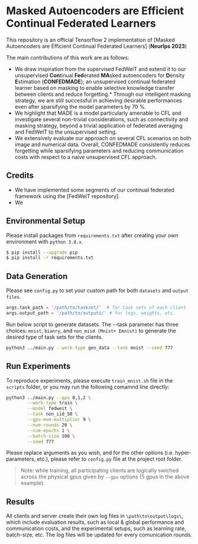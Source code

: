 
# Masked Autoencoders are Efficient Continual Federated Learners

This repository is an official Tensorflow 2 implementation of [Masked Autoencoders are Efficient Continual Federated Learners] (**NeurIps 2023**) 



The main contributions of this work are as follows:

* We draw inspiration from the supervised FedWeIT and extend it to our unsupervised **Con**tinual **Fed**erated **MA**sked autoencoders for **D**ensity **E**stimation (**CONFEDMADE**); an unsupervised continual federated learner based on masking to enable selective knowledge transfer between clients and reduce forgetting.* Through our intelligent masking strategy, we are still successful in achieving desirable performances even after sparsifying the model parameters by 70 %. 
* We highlight that MADE is a model particularly amenable to CFL and investigate several non-trivial considerations, such as connectivity and masking strategy, beyond a trivial application of federated averaging and FedWeIT to the unsupervised setting.
* We extensively evaluate our approach on several CFL scenarios on both image and numerical data. Overall, CONFEDMADE consistently reduces forgetting while sparsifying parameters and reducing communication costs with respect to a naive unsupervised CFL approach.

## Credits 
* We have implemented some segments of our continual federated framework using the [FedWeIT repository]. 
* We 
## Environmental Setup

Please install packages from `requirements.txt` after creating your own environment with `python 3.8.x`.

```bash
$ pip install --upgrade pip
$ pip install -r requirements.txt
```

## Data Generation
Please see `config.py` to set your custom path for both `datasets` and `output files`.
```python
args.task_path = '/path/to/taskset/'  # for task sets of each client
args.output_path = '/path/to/outputs/' # for logs, weights, etc.
```
Run below script to generate datasets. 
The --task parameter has three choices: `mnist`, `bianry`, and `non_miid (Mnist+ Emnist)` to generate the desired type of task sets for the clients.

```bash
python3 ../main.py --work-type gen_data --task mnist --seed 777 
```  

## Run Experiments
To reproduce experiments, please execute `train_mnist.sh` file in the `scripts` folder, or you may run the following comamnd line directly:

```bash
python3 ../main.py --gpu 0,1,2 \
		--work-type train \
		--model fedweit \
		--task non_iid_50 \
	 	--gpu-mem-multiplier 9 \
		--num-rounds 20 \
		--num-epochs 1 \
		--batch-size 100 \
		--seed 777 
```
Please replace arguments as you wish, and for the other options (i.e. hyper-parameters, etc.), please refer to `config.py` file at the project root folder.

> Note: while training, all participating clients are logically swiched across the physical gpus given by `--gpu` options (5 gpus in the above example). 

## Results
All clients and server create their own log files in `\path\to\output\logs\`, which include evaluation results, such as local & global performance and communication costs, and the experimental setups, such as learning rate, batch-size, etc. The log files will be updated for every comunication rounds. 


